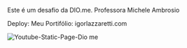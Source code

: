 Este é um desafio da DIO.me. 
Professora Michele Ambrosio

Deploy: 
Meu Portifólio: igorlazzaretti.com

![Youtube-Static-Page-Dio me](https://github.com/igorlazzaretti/static-youtube-page-dio.me/assets/134664486/abc48f94-8a7f-4d84-b32a-afcfe51e6033)
